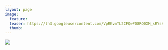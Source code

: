 ```yaml
---
layout: page
image:
  feature:
  teaser: https://lh3.googleusercontent.com/VpRKvmTL2CFQwPD8RQ0XM_sRYsHe4O4l7FW9Kujdnvk=w245
  thumb:
---
```


[![](https://lh3.googleusercontent.com/xHAj2TcJD_HOHwGHmE8vp-ivHnzLYHnl30TRve6CQ2o=w800)](https://lh3.googleusercontent.com/xHAj2TcJD_HOHwGHmE8vp-ivHnzLYHnl30TRve6CQ2o=s0)

